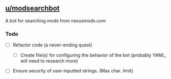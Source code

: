 ## [u/modsearchbot](https://www.reddit.com/u/modsearchbot)
A bot for searching mods from nexusmods.com

### Todo
- [ ] Refactor code (a never-ending quest)
    - [ ] Create file(s) for configuring the behavior of the bot (probably YAML, will need to research more)
- [ ] Ensure security of user-inputted strings. (Max char. limit)

